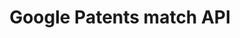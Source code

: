 ---
layout: default
authors: Google Patents
description: Resolves messy patent publication and application numbers to DOCDB publication
  number format.
documentation: https://patents.google.com/api/match
last_edit: Thu, 02 Dec 2021 02:09:15 GMT
location: https://patents.google.com/api/match
related_projects: {}
shortname: google_patents_match
title: Google Patents match API
uuid: 1809b659-d1e1-43db-8dbe-664a6e9a5bc0
---